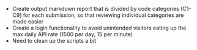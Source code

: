 - Create output markdown report that is divided by code categories (C1-C9) for each submission, so that reviewing individual categories are made easier
- Create a login functionality to avoid unintended visitors eating up the max daily API rate (1500 per day, 15 per minute)
- Need to clean up the scripts a bit
 
